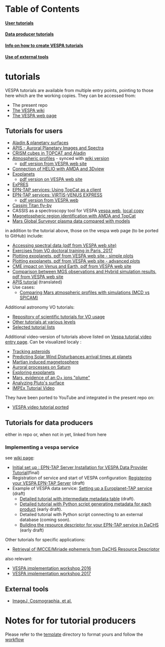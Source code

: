 # Table of Contents
#### [User tutorials](#tutorials-for-users)
#### [Data producer tutorials](#tutorials-for-data-producers)
#### [Info on how to create VESPA tutorials](#implementing-a-vespa-service)
#### [Use of external tools](#external-tools)

# tutorials
VESPA tutorials are available from multiple entry points, pointing to those here which are the working copies. They can be accessed from:

* The present repo
* [The VESPA wiki](http://discussions.europlanet-vespa.eu)
* [The VESPA web page](http://europlanet-vespa.eu/tutos.shtml)

## Tutorials for users

* [Aladin & planetary surfaces](https://github.com/epn-vespa/tutorials/blob/master/Aladin-Planetary-Surfaces/Aladin-Planetary-Surfaces-Tutorial.md)
* [APIS - Auroral Planetary Images and Spectra](https://github.com/epn-vespa/tutorials/blob/master/APIS-Tutorial/APIS-Tutorial.md)
* [CRISM cubes in TOPCAT and Aladin](https://github.com/epn-vespa/tutorials/blob/master/jra-t4-EPN1-CRISM/jra-t4-EPN1-CRISM-Tutorial.md)
* [Atmospheric profiles](https://github.com/epn-vespa/tutorials/blob/master/Atmospheric-profiles/atmospheric_profiles.md) - synced with [wiki version](https://voparis-confluence.obspm.fr/display/VES/Atmospheric+profiles)
  * [pdf version from VESPA web site](http://voparis-europlanet.obspm.fr/utilities/Tuto_Titan_TopCat.pdf)
* [Connection of HELIO with AMDA and 3Dview](https://github.com/epn-vespa/tutorials/blob/master/Connection-between-HELIO-and-IMPEx-tools/Tutorial.md)
* [Exoplanets](https://github.com/epn-vespa/tutorials/blob/master/exoplanets/README.md)
  * [pdf version on VESPA web site](http://typhon.obspm.fr/VESPA-tutorials/docs/Tuto-Exploring-Exoplanets.pdf)
* [ExPRES](https://github.com/epn-vespa/tutorials/blob/master/ExPRES-tutorial/ExPRES-Tutorial.md)
* [EPN-TAP services: Using TopCat as a client](https://github.com/epn-vespa/tutorials/blob/master/EPN-TAP-services-Using-TopCat-as-a-client/EPN-TAP_services-Using_TopCat_as_a_client.md)
* [EPN-TAP services: VIRTIS-VENUS EXPRESS](https://github.com/epn-vespa/tutorials/blob/master/EPN-TAP-services-Virtis-Venus-Express-demo/EPN-TAP-services-Virtis-Venus-Express-demo.md)
  * [pdf version from VESPA web](http://voparis-europlanet.obspm.fr/utilities/Tuto_TopCat_VEx.pdf)
* [Cassini Titan fly-by](https://github.com/epn-vespa/tutorials/blob/master/cassini-titan-flyby/README.md)
* CASSIS as a spectroscopy tool for VESPA  [vespa web](http://voparis-europlanet.obspm.fr/utilities/Tuto_CASSIS_VESPA.pdf), [local copy](CASSIS_VESPA_tutorial.pdf)
* [Magnetospheric region identification with AMDA and TopCat](https://github.com/epn-vespa/tutorials/blob/master/Magnetospheric-regions-automatic-identification-with-AMDA-and-TOPCAT/Magnetospheric%20regions%20automatic%20identification%20with%20AMDA%20and%20TOPCAT%20%20%23AMDA.md)
* [Mars Global Surveyor plasma data compared with models](https://github.com/epn-vespa/tutorials/blob/master/Mars-Global-Surveyor-plasma-data-compared-with-models/Mars-Global-Surveyor-plasma-data-compared-with-models.md)

in addition to the tutorial above, those on the vespa web page (to be ported to GitHub) include:
* [Accessing spectral data (pdf from VESPA web site)](http://voparis-europlanet.obspm.fr/utilities/Tuto_Spectro_1_0.pdf)
* [Exercises from VO doctoral training in Paris, 2017](http://voparis-europlanet.obspm.fr/utilities/FormationDoc_2017.pdf)
* [Plotting exoplanets, pdf from VESPA web site - simple plots](http://voparis-srv.obspm.fr/vo/planeto/tutorials/exoplanet/vo_description_basic.pdf)
* [Plotting exoplanets, pdf from VESPA web site - advanced plots](http://voparis-srv.obspm.fr/vo/planeto/tutorials/exoplanet/vo_more_advanced.pdf)
* [CME impact on Venus and Earth, pdf from VESPA web site](http://typhon.obspm.fr/VESPA-tutorials/docs/Tuto-HELIO-IMPEx.pdf)
* [Comparison between MGS observations and Hybrid simulation results, pdf from VESPA web site](http://typhon.obspm.fr/VESPA-tutorials/docs/Tuto-MGS-LATHYS.pdf)
* [APIS tutorial](https://github.com/epn-vespa/tutorials/blob/master/APIS-Tutorial/APIS-Tutorial.md) (translated)
* Use cases:
  * [Comparing Mars atmospheric profiles with simulations (MCD vs SPICAM)](http://voparis-europlanet.obspm.fr/utilities/Grenade_2017_abstract_Erard.pdf)
 
Additional astronomy VO tutorials:

* [Repository of scientific tutorials for VO usage](http://www.euro-vo.org/?q=science/scientific-tutorials)
* [Other tutorials at various levels](http://vo-for-education.oats.inaf.it//eng_download.html)
* [Selected tutorial lists](http://www.g-vo.org/pmwiki/About/GettingStarted)
  
Additional video-version of tutorials above listed on [Vespa tutorial video entry page](http://typhon.obspm.fr/VESPA-tutorials/index.php?page=1). 
Can be visualized localy :
* [Tracking asteroids](http://voparis-srv.obspm.fr/vo/planeto/tutorials/Tracking_asteroids.wmv)
* [Predicting Solar Wind Disturbances arrival times at planets](http://voparis-srv.obspm.fr/vo/planeto/tutorials/HELIO_use_case.mp4)
* [Martian induced magnetosphere](http://voparis-srv.obspm.fr/vo/planeto/tutorials/Interoperability_AMDA_LatHyS_Topcat.wmv)
* [Auroral processes on Saturn](http://voparis-srv.obspm.fr/vo/planeto/tutorials/Auroral_processes_Saturn.wmv)
* [Exploring exoplanets](http://voparis-srv.obspm.fr/vo/planeto/tutorials/Exploring_exoplanets.wmv)
* [Mars, evidence of an O+ ions "plume"](http://voparis-srv.obspm.fr/vo/planeto/tutorials/O_plus_ions_plume_Mars.wmv)
* [Analyzing Pluto's surface](http://voparis-srv.obspm.fr/vo/planeto/tutorials/Analyzing_Pluto_surface.wmv)
* [IMPEx Tutorial Video](http://voparis-srv.obspm.fr/vo/planeto/tutorials/impex_tutorial.mp4)

They have been ported to YouTube and integrated in the present repo on:
* [VESPA video tutorial ported](https://github.com/epn-vespa/tutorials/blob/master/VESPA-Video-Tutorials/VESPA-Tutorial-Video.md)


## Tutorials for data producers

either in repo or, when not in yet, linked from here

### Implementing a vespa service

see [wiki page](https://voparis-confluence.obspm.fr/display/VES/Implementing+a+VESPA+service):

* [Initial set up : EPN-TAP Server Installation for VESPA Data Provider Tutorial](https://voparis-confluence.obspm.fr/display/VES/EPN-TAP+Server+Installation+for+VESPA+Data+Provider+Tutorial)(final)
* Registration of service and start of VESPA configuration: [Registering your VESPA EPN-TAP Server](https://voparis-confluence.obspm.fr/display/VES/Registering+your+VESPA+EPN-TAP+Server) (draft)
* Example of VESPA data service: [Setting up a Europlanet-TAP service](https://voparis-confluence.obspm.fr/display/VES/Setting+up+an+EPN-TAP+service) (draft)
  * [Detailed tutorial with intermediate metadata table](https://voparis-confluence.obspm.fr/display/VES/VESPA+service+tutorial+with+intermediate+metadata+table) (draft).
  * [Detailed tutorial with Python script generating metadata for each product](https://voparis-confluence.obspm.fr/display/VES/VESPA+service+tutorial+with+Python+script+generating+metadata+for+each+product) (early draft).
  * Detailed tutorial with Python script connecting to an external database (coming soon).
  * [Building the resource descriptor for your EPN-TAP service in DaCHS](https://voparis-confluence.obspm.fr/display/VES/Building+the+resource+descriptor+for+your+EPN-TAP+service+in+DaCHS) (early draft)

Other tutorials for specific applications:

* [Retrieval of IMCCE/Miriade ephemeris from DaCHS Resource Descriptor](https://voparis-confluence.obspm.fr/pages/viewpage.action?pageId=14943257)

also relevant:

* [VESPA implementation workshop 2016](https://voparis-confluence.obspm.fr/display/VES/VESPA+implementation+workshop+2016)
* [VESPA implementation workshop 2017](https://voparis-confluence.obspm.fr/display/VES/VESPA+implementation+workshop+2017)


## External tools

* [ImageJ, Cosmographia, et al.](https://voparis-confluence.obspm.fr/display/VES/External+tools)

# Notes for for tutorial producers

Please refer to the [template](https://github.com/epn-vespa/tutorials/tree/master/template)
directory to format yours and follow the [workflow](workflow.md)
